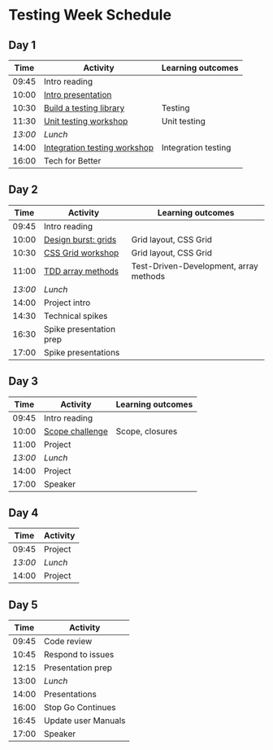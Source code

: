 # Testing Week Schedule

## Day 1

| Time    | Activity                                            | Learning outcomes   |
| ------- | --------------------------------------------------- | ------------------- |
| 09:45   | Intro reading                                       |                     |
| 10:00   | [Intro presentation][testing-intro]                 |                     |
| 10:30   | [Build a testing library][testing-lib]              | Testing             |
| 11:30   | [Unit testing workshop][unit-testing]               | Unit testing        |
| _13:00_ | _Lunch_                                             |                     |
| 14:00   | [Integration testing workshop][integration-testing] | Integration testing |
| 16:00   | Tech for Better                                     |                     |

[testing-intro]: https://hackmd.io/@oli/Sy7cA4TXI
[testing-lib]: https://github.com/oliverjam/learn-testing/
[unit-testing]: https://github.com/oliverjam/learn-unit-testing
[integration-testing]: https://github.com/oliverjam/learn-integration-testing

## Day 2

| Time    | Activity                              | Learning outcomes                      |
| ------- | ------------------------------------- | -------------------------------------- |
| 09:45   | Intro reading                         |                                        |
| 10:00   | [Design burst: grids][db-grid-slides] | Grid layout, CSS Grid                  |
| 10:30   | [CSS Grid workshop][db-grid-ws]       | Grid layout, CSS Grid                  |
| 11:00   | [TDD array methods][tdd-arrays]       | Test-Driven-Development, array methods |
| _13:00_ | _Lunch_                               |                                        |
| 14:00   | Project intro                         |                                        |
| 14:30   | Technical spikes                      |                                        |
| 16:30   | Spike presentation prep               |                                        |
| 17:00   | Spike presentations                   |                                        |

[db-grid-slides]: https://hackmd.io/@fac/S1-95B9r8#/
[db-grid-ws]: https://github.com/bobbysebolao/learn-css-grid
[tdd-arrays]: https://github.com/oliverjam/tdd-array-methods

## Day 3

| Time    | Activity                    | Learning outcomes |
| ------- | --------------------------- | ----------------- |
| 09:45   | Intro reading               |                   |
| 10:00   | [Scope challenge][scope-mc] | Scope, closures   |
| 11:00   | Project                     |                   |
| _13:00_ | _Lunch_                     |                   |
| 14:00   | Project                     |                   |
| 17:00   | Speaker                     |                   |

[scope-mc]: https://github.com/oliverjam/js-scope-challenge

## Day 4

| Time    | Activity |
| ------- | -------- |
| 09:45   | Project  |
| _13:00_ | _Lunch_  |
| 14:00   | Project  |

## Day 5

| Time  | Activity            |
| ----- | ------------------- |
| 09:45 | Code review         |
| 10:45 | Respond to issues   |
| 12:15 | Presentation prep   |
| 13:00 | _Lunch_             |
| 14:00 | Presentations       |
| 16:00 | Stop Go Continues   |
| 16:45 | Update user Manuals |
| 17:00 | Speaker             |
